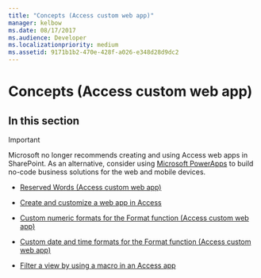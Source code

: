 ```yaml
---
title: "Concepts (Access custom web app)"
manager: kelbow
ms.date: 08/17/2017
ms.audience: Developer 
ms.localizationpriority: medium
ms.assetid: 9171b1b2-470e-428f-a026-e348d28d9dc2
---
```


# Concepts (Access custom web app)

## In this section

> [!IMPORTANT]
> Microsoft no longer recommends creating and using Access web apps in SharePoint. As an alternative, consider using [Microsoft PowerApps](https://powerapps.microsoft.com/) to build no-code business solutions for the web and mobile devices.
  
- [Reserved Words (Access custom web app)](reserved-words-access-custom-web-app.md)

- [Create and customize a web app in Access](how-to-create-and-customize-a-web-app-in-access.md)

- [Custom numeric formats for the Format function (Access custom web app)](custom-numeric-formats-for-the-format-function-access-custom-web-app.md)

- [Custom date and time formats for the Format function (Access custom web app)](custom-date-and-time-formats-for-the-format-function-access-custom-web-app.md)

- [Filter a view by using a macro in an Access app](how-to-filter-a-view-by-using-a-macro-in-an-access-app.md)
